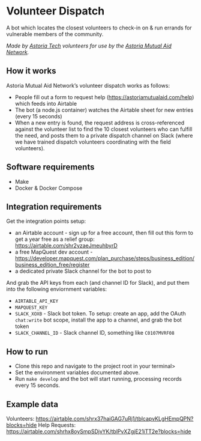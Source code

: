 # Volunteer Dispatch

A bot which locates the closest volunteers to check-in on & run errands for vulnerable members of the community.

*Made by [Astoria Tech](https://github.com/astoria-tech) volunteers for use by the [Astoria Mutual Aid Network](https://astoriamutualaid.com).*

## How it works

Astoria Mutual Aid Network’s volunteer dispatch works as follows:

- People fill out a form to request help (https://astoriamutualaid.com/help) which feeds into Airtable
- The bot (a node.js container) watches the Airtable sheet for new entries (every 15 seconds)
- When a new entry is found, the request address is cross-referenced against the volunteer list to
  find the 10 closest volunteers who can fulfill the need, and posts them to a private dispatch channel
  on Slack (where we have trained dispatch volunteers coordinating with the field volunteers).

## Software requirements

- Make
- Docker & Docker Compose

## Integration requirements

Get the integration points setup:

- an Airtable account - sign up for a free account, then fill out this form to get a year free as a relief group: https://airtable.com/shr2yzaeJmeuhbyrD
- a free MapQuest dev account - https://developer.mapquest.com/plan_purchase/steps/business_edition/business_edition_free/register
- a dedicated private Slack channel for the bot to post to

And grab the API keys from each (and channel ID for Slack), and put them into the following enviornment variables:

- `AIRTABLE_API_KEY`
- `MAPQUEST_KEY`
- `SLACK_XOXB` - Slack bot token. To setup: create an app, add the OAuth `chat:write` bot scope, install the app to a channel, and grab the bot token
- `SLACK_CHANNEL_ID` - Slack channel ID, something like `C0107MVRF08`

## How to run

- Clone this repo and navigate to the project root in your terminal>
- Set the environment variables documented above.
- Run `make develop` and the bot will start running, processing records every 15 seconds.

## Example data

Volunteers: https://airtable.com/shrx37haiGAG7uRj1/tblcapvKLgHEmpQPN?blocks=hide
Help Requests: https://airtable.com/shrhx8oySmpSDjvYK/tblPvXZgjE21iTT2e?blocks=hide
